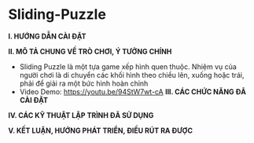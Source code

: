 # Sliding-Puzzle
**I. HƯỚNG DẪN CÀI ĐẶT**

**II. MÔ TẢ CHUNG VỀ TRÒ CHƠI, Ý TƯỞNG CHÍNH**
- Sliding Puzzle là một tựa game xếp hình quen thuộc. Nhiệm vụ của người chơi là di chuyển các khối hình theo chiều lên, xuống hoặc trái, phải để giải ra một bức hình hoàn chỉnh
- Video Demo: https://youtu.be/94StW7wt-cA
**III. CÁC CHỨC NĂNG ĐÃ CÀI ĐẶT**

**IV. CÁC KỸ THUẬT LẬP TRÌNH ĐÃ SỬ DỤNG**

**V. KẾT LUẬN, HƯỚNG PHÁT TRIỂN, ĐIỀU RÚT RA ĐƯỢC**
